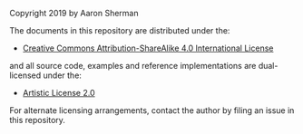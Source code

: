 Copyright 2019 by Aaron Sherman

The documents in this repository are distributed under the:

* [Creative Commons Attribution-ShareAlike 4.0 International
   License](http://creativecommons.org/licenses/by-sa/4.0/)
   
and all source code, examples and reference implementations are
dual-licensed under the:

* [Artistic License 2.0](https://www.perlfoundation.org/artistic-license-20.html)

For alternate licensing arrangements, contact the author by filing
an issue in this repository.

